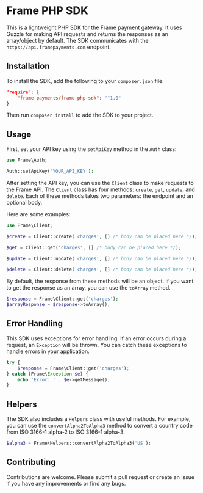 # Frame PHP SDK

This is a lightweight PHP SDK for the Frame payment gateway. It uses Guzzle for making API requests and returns the responses as an array/object by default. The SDK communicates with the `https://api.framepayments.com` endpoint.

## Installation

To install the SDK, add the following to your `composer.json` file:

```json
"require": {
    "frame-payments/frame-php-sdk": "^1.0"
}
```

Then run `composer install` to add the SDK to your project.

## Usage

First, set your API key using the `setApiKey` method in the `Auth` class:

```php
use Frame\Auth;

Auth::setApiKey('YOUR_API_KEY');
```

After setting the API key, you can use the `Client` class to make requests to the Frame API. The `Client` class has four methods: `create`, `get`, `update`, and `delete`. Each of these methods takes two parameters: the endpoint and an optional body.

Here are some examples:

```php
use Frame\Client;

$create = Client::create('charges', [] /* body can be placed here */);

$get = Client::get('charges', [] /* body can be placed here */);

$update = Client::update('charges', [] /* body can be placed here */);

$delete = Client::delete('charges', [] /* body can be placed here */);
```

By default, the response from these methods will be an object. If you want to get the response as an array, you can use the `toArray` method.

```php
$response = Frame\Client::get('charges');
$arrayResponse = $response->toArray();
```

## Error Handling

This SDK uses exceptions for error handling. If an error occurs during a request, an `Exception` will be thrown. You can catch these exceptions to handle errors in your application.

```php
try {
    $response = Frame\Client::get('charges');
} catch (Frame\Exception $e) {
    echo 'Error: ' . $e->getMessage();
}
```

## Helpers

The SDK also includes a `Helpers` class with useful methods. For example, you can use the `convertAlpha2ToAlpha3` method to convert a country code from ISO 3166-1 alpha-2 to ISO 3166-1 alpha-3.

```php
$alpha3 = Frame\Helpers::convertAlpha2ToAlpha3('US');
```

## Contributing

Contributions are welcome. Please submit a pull request or create an issue if you have any improvements or find any bugs.
